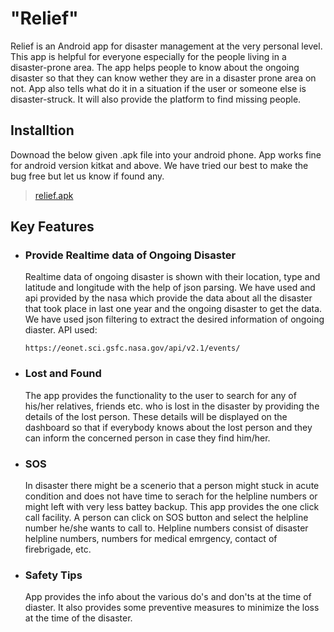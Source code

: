 # &quot;Relief&quot;

Relief is an Android app for disaster management at the very personal level. This app is helpful for everyone especially for the people living in a disaster-prone area. The app helps people to know about the ongoing disaster so that they can know wether they are in a disaster prone area on not. App also tells what do it in a situation if the user or someone else is disaster-struck. It will also provide the platform to find missing people.

## Installtion
   Downoad the below given .apk file into your android phone. App works fine for android version kitkat and above. We have tried our best to make the bug free but let us know if found any.
  
   > [relief.apk](https://reliefdisaseter.blob.core.windows.net/relief-app/relief.apk)
  

## Key Features

- ### Provide Realtime data of Ongoing Disaster
    Realtime data of ongoing disaster is shown with their location, type and latitude and longitude with the help of json parsing. We have used and api provided by the nasa which provide the data about all the disaster that took place in last one year and the ongoing disaster to get the data. We have used json filtering to extract the desired information of ongoing diaster.
    API used:
    ```
    https://eonet.sci.gsfc.nasa.gov/api/v2.1/events/
    ```
    
- ### Lost and Found
     The app provides the functionality to the user to search for any of his/her relatives, friends etc. who is lost in the disaster by providing the details of the lost person. These details will be displayed on the dashboard so that if everybody knows about the lost person and they can inform the concerned person in case they find him/her.
- ### SOS
    In disaster there might be a scenerio that a person might stuck in acute condition and does not have time to serach for the helpline numbers or might left with very less battey backup.
    This app provides the one click call facility. A person can click on SOS button and select the helpline number he/she wants to call to. Helpline numbers consist of disaster helpline numbers, numbers for medical emrgency, contact of firebrigade, etc.
    
- ### Safety  Tips 
    App provides the info about the various do's and don'ts at the time of diaster. It also provides some preventive measures to minimize the loss at the time of the disaster.
